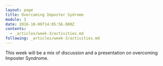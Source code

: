 ```yaml
---
layout: page
title: Overcoming Imposter Sydrome
module: 3
date: 2016-10-06T14:05:56.000Z
contents:
  - _articles/week-3/activities.md
following: _articles/week-3/activities.md
---
```



This week will be a mix of discussion and a presentation on overcoming Imposter Syndrome.
